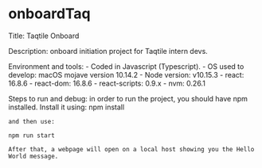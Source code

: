 # onboardTaq

Title: Taqtile Onboard

Description: onboard initiation project for Taqtile intern devs.

Environment and tools: 
    - Coded in Javascript (Typescript). 
    - OS used to develop: macOS mojave version 10.14.2
    - Node version: v10.15.3
    - react: 16.8.6
    - react-dom: 16.8.6
    - react-scripts: 0.9.x
    - nvm: 0.26.1

Steps to run and debug: in order to run the project, you should have npm installed. Install it using:
    npm install
    
    and then use:

    npm run start
    
    After that, a webpage will open on a local host showing you the Hello World message.
